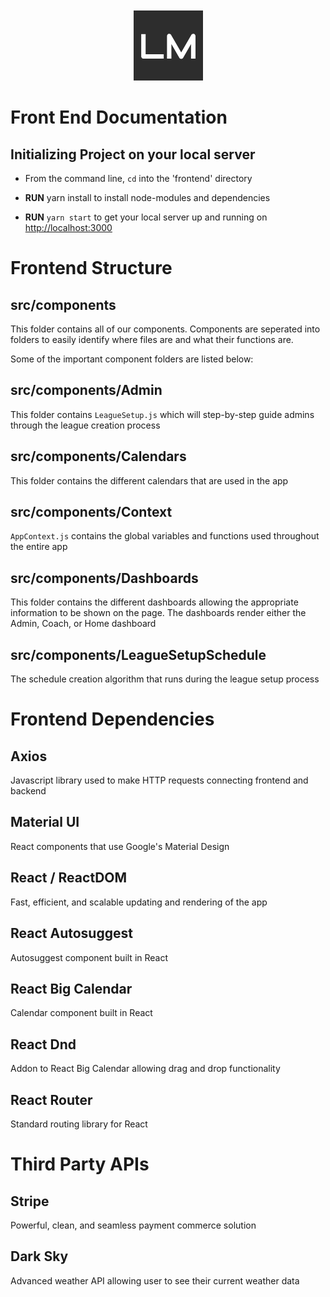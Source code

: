 <div align="center">
<img style="margin-top: 10px;" alt="logo" src="./src/Images/LM_Logo.png">
</div>

# Front End Documentation

## Initializing Project on your local server

- From the command line, `cd` into the 'frontend' directory

- **RUN** yarn install to install node-modules and dependencies

- **RUN** `yarn start` to get your local server up and running on [http://localhost:3000](http://localhost:3000)


# Frontend Structure

## src/components

This folder contains all of our components. Components are seperated into folders to easily identify where files are and what their functions are.

Some of the important component folders are listed below:

## src/components/Admin

This folder contains `LeagueSetup.js` which will step-by-step guide admins through the league creation process

## src/components/Calendars

This folder contains the different calendars that are used in the app

## src/components/Context

`AppContext.js` contains the global variables and functions used throughout the entire app

## src/components/Dashboards

This folder contains the different dashboards allowing the appropriate information to be shown on the page.  The dashboards render either the Admin, Coach, or Home dashboard

## src/components/LeagueSetupSchedule

The schedule creation algorithm that runs during the league setup process

# Frontend Dependencies

## Axios 
Javascript library used to make HTTP requests connecting frontend and backend

## Material UI
React components that use Google's Material Design

## React / ReactDOM
Fast, efficient, and scalable updating and rendering of the app

## React Autosuggest
Autosuggest component built in React 

## React Big Calendar
Calendar component built in React

## React Dnd
Addon to React Big Calendar allowing drag and drop functionality

## React Router
Standard routing library for React

# Third Party APIs

## Stripe

Powerful, clean, and seamless payment commerce solution

## Dark Sky

Advanced weather API allowing user to see their current weather data